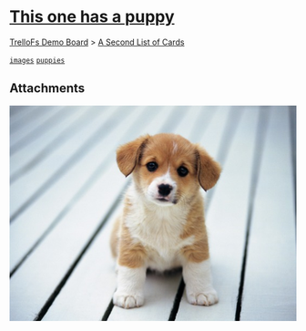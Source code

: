 # [This one has a puppy](https://trello.com/c/a1qgcz1H/4-this-one-has-a-puppy)

[TrelloFs Demo Board](../README.md) > [A Second List of Cards](README.md)

[`images`](../Labels/images.md) [`puppies`](../Labels/puppies.md)





## Attachments

![Puppy_2.jpg](../Attachments/This_one_has_a_puppy/Puppy_2.jpg)
